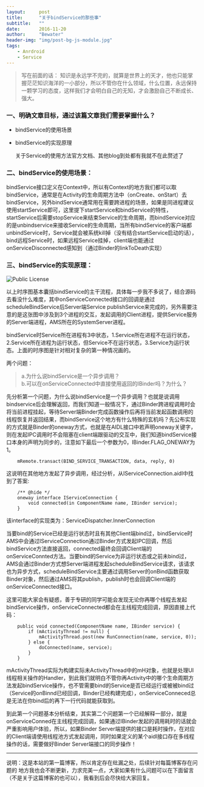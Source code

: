 ```yaml
---
layout:     post
title:      "关于bindService的那些事"
subtitle:   ""
date:       2016-11-20
author:     "Bewater"
header-img: "img/post-bg-js-module.jpg"
tags:
    - Anrdroid
    - Service
---
```


>写在前面的话： 知识是永远学不完的，就算是世界上的天才，他也只能掌握茫茫知识海洋的一小部分，所以不管你在什么领域，什么位置，永远保持一颗学习的态度，这样我们才会明白自己的无知，才会激励自己不断成长、强大。

### 一、明确文章目标，通过该篇文章我们需要掌握什么？
- bindService的使用场景
- bindService的实现原理
  
  关于Service的使用方法官方文档、其他blog到处都有我就不在此赘述了

### 二、bindService的使用场景：  

bindService接口定义在Context中，所以有Context的地方我们都可以取bindService，通常是在Activity的生命周期方法中（onCreate、onStart）去bindService，另外bindService通常用在需要跨进程的场景，如果是同进程建议使用startService即可，这里提下startService和bindService的特性，startService后需要stopService来结束Service的生命周期，而bindService对应的是unbindservice来接收Service的生命周期，当所有bindService的客户端都unbindService时，Service就会被系统kill掉（没有结合startService启动的话），bind远程Service时，如果远程Service挂掉，client端也能通过onServiceDisconnected感知到（通过Binder的linkToDeath实现）

### 三、bindService的实现原理：

![Public License](https://www.processon.com/chart_image/582ede27e4b05594f5090a7c.png)

以上时序图基本囊括bindService的主干流程，具体每一步我不多说了，结合源码去看没什么难度，其中onServiceConnected接口的回调是通过scheduleBindService后Server端Service publishService来完成的，另外需要注意的是这张图中涉及到3个进程的交互，发起调用的Client进程，提供Service服务的Server端进程，AMS所在的SystemServer进程。

bindService时Service所在进程有3中状态，1.Service所在进程不在运行状态，2.Service所在进程为运行状态，但Service不在运行状态，3.Service为运行状态。上面的时序图是针对相对复杂的第一种情况画的。

两个问题：  
>a.为什么说bindService是一个异步调用？  
>b.可以在onServiceConnected中直接使用返回的IBinder吗？为什么？
      
先分析第一个问题，为什么说bindService是一个异步调用？也就是说调用bindservice后会理解返回，而我们知道一般情况下，通过Binder跨进程调用时会将当前进程挂起，等待Server端Binder完成函数操作后再将当前发起函数调用的线程恢复并返回结果，而bindService这个地方有什么特殊的玄机吗？先公布实现的方式就是Binder的oneway方式，也就是在AIDL接口中若声明oneway关键字，则在发起IPC调用时不会阻塞在client端跟驱动的交互中，我们知道bindService接口本身的声明为同步的，注意如下最后一个参数为0，IBinder.FLAG_ONEWAY为1。
      
        mRemote.transact(BIND_SERVICE_TRANSACTION, data, reply, 0)  

这说明在其他地方发起了异步调用，经过分析，从IServiceConnection.aidl中找到了答案:

        /** @hide */
        oneway interface IServiceConnection {
            void connected(in ComponentName name, IBinder service);
        }
        
该interface的实现类为：ServiceDispatcher.InnerConnection

当要bind的Service已经是运行状态时且有其他Client端bind过，bindService时AMS中会通过IServiceConnection通过Binder方式发起IPC回调，然后bindService方法直接返回，connected最终会回调Client端的onServiceConnted方法。当要bind的Service为非运行状态或之前未bind过，AMS会通过Binder方式想Server端进程发起scheduleBindService请求，该请求也为异步方式，scheduleBindService主要通过调用Server的onBind函数获取Binder对象，然后通过AMS将其publish，publish时也会回调Client端的onServiceConnected接口。

这里可能大家会有疑惑，善于专研的同学可能会发现无论你再哪个线程去发起bindService操作，onServiceConnected都会在主线程完成回调，原因直接上代码：

        public void connected(ComponentName name, IBinder service) {
            if (mActivityThread != null) {
                mActivityThread.post(new RunConnection(name, service, 0));
            } else {
                doConnected(name, service);
            }
        }  

  mActivityThread实际为构建实际未ActivityThread中的mH对象，也就是处理UI线程相关操作的Handler，到此我们就明白不管你再Activity中的哪个生命周期方法发起bindService操作，也不管需要bind的Service是否已经运行或被被bind过（Service的onBinnd已经回调，Binder已经构建完成），onServiceConneced总是无法在你bind后的再下一行代码就能获取到。   
  
  到此第一个问题基本分析结束，其实第二个问题第一个已经解释一部分，就是onServiceConned在主线程完成回调，如果通过IBinder发起的调用耗时的话就会严重影响用户体验，所以，如果Binder Server端提供的接口是耗时操作，在对应的Client端请使用线程池方式发起调用，同时如果定义的某个aidl接口存在多线程操作的话，需要做好Binder Server端接口的同步操作！

---
说明：这是本站的第一篇博客，所以肯定存在纰漏之处，后续针对每篇博客存在问题的 地方我也会不断更新，力求完美一点，大家如果有什么问题可以在下面留言（不是关于这篇博客的也可以），我看到后会尽快给大家回复。